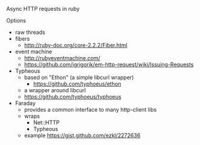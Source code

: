 Async HTTP requests in ruby

Options

- raw threads
- fibers
    - http://ruby-doc.org/core-2.2.2/Fiber.html
- event machine
    - http://rubyeventmachine.com/
    - https://github.com/igrigorik/em-http-request/wiki/Issuing-Requests
- Typheous
    - based on "Ethon" (a simple libcurl wrapper)
        - https://github.com/typhoeus/ethon
    - a wrapper around libcurl
    - https://github.com/typhoeus/typhoeus
- Faraday
    - provides a common interface to many http-client libs
    - wraps
        - Net::HTTP
        - Typheous
    - example https://gist.github.com/ezkl/2272636

